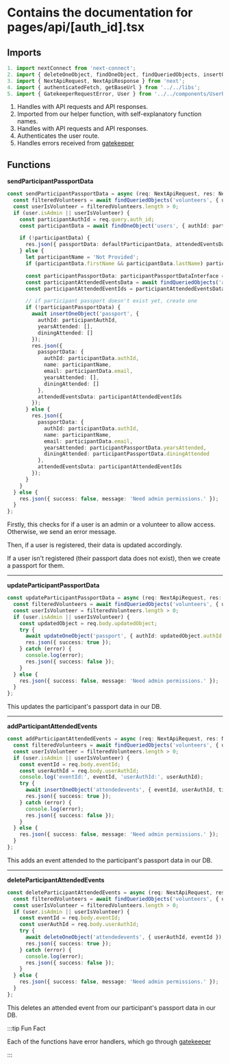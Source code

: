 # Contains the documentation for pages/api/[auth_id].tsx

## Imports

```ts
1. import nextConnect from 'next-connect';
2. import { deleteOneObject, findOneObject, findQueriedObjects, insertOneObject, updateOneObject } from './helper';
3. import { NextApiRequest, NextApiResponse } from 'next';
4. import { authenticatedFetch, getBaseUrl } from '../../libs';
5. import { GatekeeperRequestError, User } from '../../components/UserProvider';
```

1. Handles with API requests and API responses.
2. Imported from our helper function, with self-explanatory function names.
3. Handles with API requests and API responses.
4. Authenticates the user route.
5. Handles errors received from [gatekeeper](https://github.com/tamu-datathon-org/gatekeeper)

## Functions

**sendParticipantPassportData**

```ts
const sendParticipantPassportData = async (req: NextApiRequest, res: NextApiResponse, user: User) => {
  const filteredVolunteers = await findQueriedObjects('volunteers', { userAuthId: user.authId });
  const userIsVolunteer = filteredVolunteers.length > 0;
  if (user.isAdmin || userIsVolunteer) {
    const participantAuthId = req.query.auth_id;
    const participantData = await findOneObject('users', { authId: participantAuthId });

    if (!participantData) {
      res.json({ passportData: defaultParticipantData, attendedEventsData: [] });
    } else {
      let participantName = 'Not Provided';
      if (participantData.firstName && participantData.lastName) participantName = `${participantData.firstName} ${participantData.lastName}`;

      const participantPassportData: participantPassportDataInterface = await findOneObject('passport', { authId: participantAuthId });
      const participantAttendedEventsData = await findQueriedObjects('attendedevents', { userAuthId: participantAuthId });
      const participantAttendedEventIds = participantAttendedEventsData.map((d) => d.eventId);

      // if participant passport doesn't exist yet, create one
      if (!participantPassportData) {
        await insertOneObject('passport', {
          authId: participantAuthId,
          yearsAttended: [],
          diningAttended: []
        });
        res.json({
          passportData: {
            authId: participantData.authId,
            name: participantName,
            email: participantData.email,
            yearsAttended: [],
            diningAttended: []
          },
          attendedEventsData: participantAttendedEventIds
        });
      } else {
        res.json({
          passportData: {
            authId: participantData.authId,
            name: participantName,
            email: participantData.email,
            yearsAttended: participantPassportData.yearsAttended,
            diningAttended: participantPassportData.diningAttended
          },
          attendedEventsData: participantAttendedEventIds
        });
      }
    }
  } else {
    res.json({ success: false, message: 'Need admin permissions.' });
  }
};
```

Firstly, this checks for if a user is an admin or a volunteer to allow access. Otherwise, we send an error message.

Then, if a user is registered, their data is updated accordingly.

If a user isn't registered (their passport data does not exist), then we create a passport for them.

-----

**updateParticipantPassportData**

```ts
const updateParticipantPassportData = async (req: NextApiRequest, res: NextApiResponse, user: User) => {
  const filteredVolunteers = await findQueriedObjects('volunteers', { userAuthId: user.authId });
  const userIsVolunteer = filteredVolunteers.length > 0;
  if (user.isAdmin || userIsVolunteer) {
    const updatedObject = req.body.updatedObject;
    try {
      await updateOneObject('passport', { authId: updatedObject.authId }, updatedObject);
      res.json({ success: true });
    } catch (error) {
      console.log(error);
      res.json({ success: false });
    }
  } else {
    res.json({ success: false, message: 'Need admin permissions.' });
  }
};
```

This updates the participant's passport data in our DB.

-----

**addParticipantAttendedEvents**

```ts
const addParticipantAttendedEvents = async (req: NextApiRequest, res: NextApiResponse, user: User) => {
  const filteredVolunteers = await findQueriedObjects('volunteers', { userAuthId: user.authId });
  const userIsVolunteer = filteredVolunteers.length > 0;
  if (user.isAdmin || userIsVolunteer) {
    const eventId = req.body.eventId;
    const userAuthId = req.body.userAuthId;
    console.log('eventId:', eventId, 'userAuthId:', userAuthId);
    try {
      await insertOneObject('attendedevents', { eventId, userAuthId, timeStamp: new Date() });
      res.json({ success: true });
    } catch (error) {
      console.log(error);
      res.json({ success: false });
    }
  } else {
    res.json({ success: false, message: 'Need admin permissions.' });
  }
};
```

This adds an event attended to the participant's passport data in our DB.

-----

**deleteParticipantAttendedEvents**

```ts
const deleteParticipantAttendedEvents = async (req: NextApiRequest, res: NextApiResponse, user: User) => {
  const filteredVolunteers = await findQueriedObjects('volunteers', { userAuthId: user.authId });
  const userIsVolunteer = filteredVolunteers.length > 0;
  if (user.isAdmin || userIsVolunteer) {
    const eventId = req.body.eventId;
    const userAuthId = req.body.userAuthId;
    try {
      await deleteOneObject('attendedevents', { userAuthId, eventId });
      res.json({ success: true });
    } catch (error) {
      console.log(error);
      res.json({ success: false });
    }
  } else {
    res.json({ success: false, message: 'Need admin permissions.' });
  }
};
```

This deletes an attended event from our participant's passport data in our DB.

:::tip Fun Fact

Each of the functions have error handlers, which go through [gatekeeper](https://github.com/tamu-datathon-org/gatekeeper)

:::